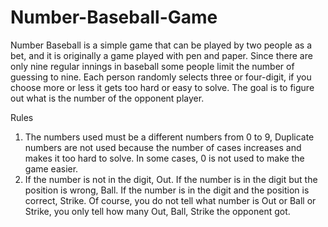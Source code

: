 # Number-Baseball-Game

Number Baseball is a simple game that can be played by two people as a bet, and it is originally a game played with pen and paper.
Since there are only nine regular innings in baseball some people limit the number of guessing to nine.
Each person randomly selects three or four-digit, if you choose more or less it gets too hard or easy to solve.
The goal is to figure out what is the number of the opponent player.

Rules
1) The numbers used must be a different numbers from 0 to 9, Duplicate numbers are not used because the number of cases increases and makes it too hard to solve. In some cases, 0 is not used to make the game easier.
2)  If the number is not in the digit, Out. If the number is in the digit but the position is wrong, Ball. If the number is in the digit and the position is correct, Strike. Of course, you do not tell what number is Out or Ball or Strike, you only tell how many Out, Ball, Strike the opponent got.

